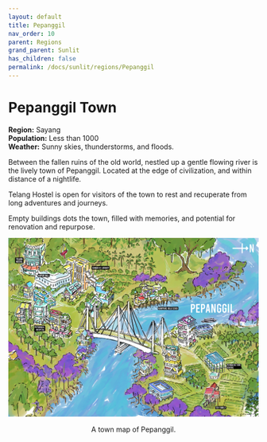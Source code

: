 ```yaml
---
layout: default
title: Pepanggil
nav_order: 10
parent: Regions
grand_parent: Sunlit
has_children: false
permalink: /docs/sunlit/regions/Pepanggil
---
```

# Pepanggil Town

**Region:** Sayang <br>
**Population:** Less than 1000 <br>
**Weather:** Sunny skies, thunderstorms, and floods.

Between the fallen ruins of the old world, nestled up a gentle flowing river is the lively town of Pepanggil. Located at the edge of civilization, and within distance of a nightlife.

Telang Hostel is open for visitors of the town to rest and recuperate from long adventures and journeys.

Empty buildings dots the town, filled with memories, and potential for renovation and repurpose.

![A colorful river town, split by a river and surrounded by greenery and mangroves.](../../assets/images-sunlit/map_SayangHeartland.png "Pepanggil Map")

<p style="text-align: center;">A town map of Pepanggil.</p>

